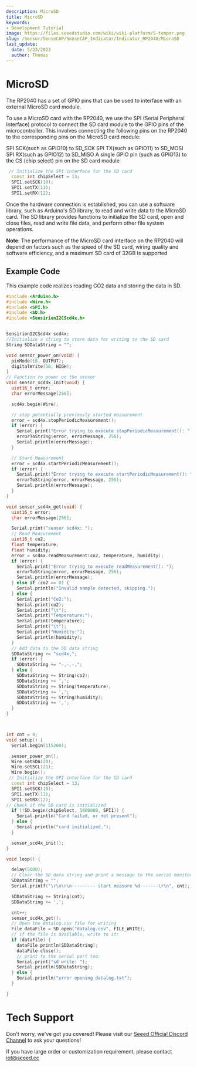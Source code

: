 ```yaml
---
description: MicroSD
title: MicroSD
keywords:
- Development Tutorial
image: https://files.seeedstudio.com/wiki/wiki-platform/S-tempor.png
slug: /Sensor/SenseCAP/SenseCAP_Indicator/Indicator_RP2040/MicroSD
last_update:
  date: 5/23/2023
  author: Thomas
---
```

# **MicroSD**

The RP2040 has a set of GPIO pins that can be used to interface with an external MicroSD card module.

To use a MicroSD card with the RP2040, we use the SPI (Serial Peripheral Interface) protocol to connect the SD card module to the GPIO pins of the microcontroller. This involves connecting the following pins on the RP2040 to the corresponding pins on the MicroSD card module:

SPI SCK(such as GPIO10) to SD_SCK 
SPI TX(such as GPIO11) to SD_MOSI
SPI RX(such as GPIO12) to SD_MISO 
A single GPIO pin (such as GPIO13) to the CS (chip select) pin on the SD card module

```cpp
 // Initialize the SPI interface for the SD card
  const int chipSelect = 13;
  SPI1.setSCK(10);
  SPI1.setTX(11);
  SPI1.setRX(12);
```

Once the hardware connection is established, you can use a software library, such as Arduino's SD library, to read and write data to the MicroSD card. The SD library provides functions to initialize the SD card, open and close files, read and write file data, and perform other file system operations.

**Note**: The performance of the MicroSD card interface on the RP2040 will depend on factors such as the speed of the SD card, wiring quality and software efficiency, and a maximum SD card of 32GB is supported





## **Example Code**

This example code realizes reading CO2 data and storing the data in SD.

```cpp
#include <Arduino.h>
#include <Wire.h>
#include <SPI.h>
#include <SD.h>
#include <SensirionI2CScd4x.h>


SensirionI2CScd4x scd4x;
//Initialize a string to store data for writing to the SD card
String SDDataString = "";  

void sensor_power_on(void) {
  pinMode(18, OUTPUT);
  digitalWrite(18, HIGH);
}
// Function to power on the sensor
void sensor_scd4x_init(void) {
  uint16_t error;
  char errorMessage[256];

  scd4x.begin(Wire);

  // stop potentially previously started measurement
  error = scd4x.stopPeriodicMeasurement();
  if (error) {
    Serial.print("Error trying to execute stopPeriodicMeasurement(): ");
    errorToString(error, errorMessage, 256);
    Serial.println(errorMessage);
  }

  // Start Measurement
  error = scd4x.startPeriodicMeasurement();
  if (error) {
    Serial.print("Error trying to execute startPeriodicMeasurement(): ");
    errorToString(error, errorMessage, 256);
    Serial.println(errorMessage);
  }
}

void sensor_scd4x_get(void) {
  uint16_t error;
  char errorMessage[256];

  Serial.print("sensor scd4x: ");
  // Read Measurement
  uint16_t co2;
  float temperature;
  float humidity;
  error = scd4x.readMeasurement(co2, temperature, humidity);
  if (error) {
    Serial.print("Error trying to execute readMeasurement(): ");
    errorToString(error, errorMessage, 256);
    Serial.println(errorMessage);
  } else if (co2 == 0) {
    Serial.println("Invalid sample detected, skipping.");
  } else {
    Serial.print("Co2:");
    Serial.print(co2);
    Serial.print("\t");
    Serial.print("Temperature:");
    Serial.print(temperature);
    Serial.print("\t");
    Serial.print("Humidity:");
    Serial.println(humidity);
  }
  // Add data to the SD data string
  SDDataString += "scd4x,";
  if (error) {
    SDDataString += "-,-,-,";
  } else {
    SDDataString += String(co2);
    SDDataString += ',';
    SDDataString += String(temperature);
    SDDataString += ',';
    SDDataString += String(humidity);
    SDDataString += ',';
  }
}



int cnt = 0;
void setup() {
  Serial.begin(115200);

  sensor_power_on();
  Wire.setSDA(20);
  Wire.setSCL(21);
  Wire.begin();
 // Initialize the SPI interface for the SD card
  const int chipSelect = 13;
  SPI1.setSCK(10);
  SPI1.setTX(11);
  SPI1.setRX(12);
// Check if the SD card is initialized
  if (!SD.begin(chipSelect, 1000000, SPI1)) {
    Serial.println("Card failed, or not present");
  } else {
    Serial.println("card initialized.");
  }

  sensor_scd4x_init();
}

void loop() {

  delay(5000);
  // Clear the SD data string and print a message to the serial monitor
  SDDataString = "";
  Serial.printf("\r\n\r\n--------- start measure %d-------\r\n", cnt);

  SDDataString += String(cnt);
  SDDataString += ',';

  cnt++;
  sensor_scd4x_get();
  // Open the datalog.csv file for writing
  File dataFile = SD.open("datalog.csv", FILE_WRITE);
  // if the file is available, write to it:
  if (dataFile) {
    dataFile.println(SDDataString);
    dataFile.close();
    // print to the serial port too:
    Serial.print("sd write: ");
    Serial.println(SDDataString);
  } else {
    Serial.println("error opening datalog.txt");
  }

}


```


    
# **Tech Support**

Don't worry, we've got you covered! Please visit our [Seeed Official Discord Channel](https://discord.gg/cPpeuQMM) to ask your questions! 

If you have large order or customization requirement, please contact iot@seeed.cc